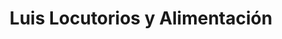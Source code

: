 ---
title: "Luis Locutorios y Alimentación"
url: /madrid/luis-locutorios-y-alimentacion/
shop: Lebensmittel
---